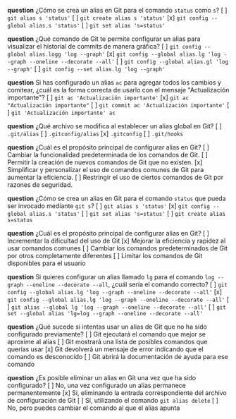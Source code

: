 **question** ¿Cómo se crea un alias en Git para el comando `status` como `s`?
[ ] `git alias s 'status'`
[ ] `git create alias s 'status'`
[x] `git config --global alias.s 'status'`
[ ] `git set alias 's=status'`

**question** ¿Qué comando de Git te permite configurar un alias para visualizar el historial de commits de manera gráfica?
[ ] `git config --global alias.logg 'log --graph'`
[x] `git config --global alias.lg 'log --graph --oneline --decorate --all'`
[ ] `git config --global alias.gl 'log --graph'`
[ ] `git config --set alias.lg 'log --graph'`

**question** Si has configurado un alias `ac` para agregar todos los cambios y comitear, ¿cuál es la forma correcta de usarlo con el mensaje "Actualización importante"?
[ ] `git ac 'Actualización importante'`
[x] `git ac "Actualización importante"`
[ ] `git commit ac 'Actualización importante'`
[ ] `git 'Actualización importante' ac`

**question** ¿Qué archivo se modifica al establecer un alias global en Git?
[ ] `.git/alias`
[ ] `.gitconfig/alias`
[x] `.gitconfig`
[ ] `.git/hooks`

**question** ¿Cuál es el propósito principal de configurar alias en Git?
[ ] Cambiar la funcionalidad predeterminada de los comandos de Git.
[ ] Permitir la creación de nuevos comandos de Git que no existen.
[x] Simplificar y personalizar el uso de comandos comunes de Git para aumentar la eficiencia.
[ ] Restringir el uso de ciertos comandos de Git por razones de seguridad.

**question** ¿Cómo se crea un alias en Git para el comando `status` que pueda ser invocado mediante `git s`?
[ ] `git alias s 'status'`
[x] `git config --global alias.s 'status'`
[ ] `git set alias 's=status'`
[ ] `git create alias s=status`

**question** ¿Cuál es el propósito principal de configurar alias en Git?
[ ] Incrementar la dificultad del uso de Git
[x] Mejorar la eficiencia y rapidez al usar comandos comunes
[ ] Cambiar los comandos predeterminados de Git por otros completamente diferentes
[ ] Limitar los comandos de Git disponibles para el usuario

**question** Si quieres configurar un alias llamado `lg` para el comando `log --graph --oneline --decorate --all`, ¿cuál sería el comando correcto?
[ ] `git config --global alias.lg 'log --graph --oneline --decorate --all'`
[x] `git config --global alias.lg 'log --graph --oneline --decorate --all'`
[ ] `git alias --global lg 'log --graph --oneline --decorate --all'`
[ ] `git set --global alias 'lg=log --graph --oneline --decorate --all'`

**question** ¿Qué sucede si intentas usar un alias de Git que no ha sido configurado previamente?
[ ] Git ejecutará el comando que mejor se aproxime al alias
[ ] Git mostrará una lista de posibles comandos que querías usar
[x] Git devolverá un mensaje de error indicando que el comando es desconocido
[ ] Git abrirá la documentación de ayuda para ese comando

**question** ¿Es posible eliminar un alias en Git una vez que ha sido configurado?
[ ] No, una vez configurado un alias permanece permanentemente
[x] Sí, eliminando la entrada correspondiente del archivo de configuración de Git
[ ] Sí, utilizando el comando `git alias delete`
[ ] No, pero puedes cambiar el comando al que el alias apunta
